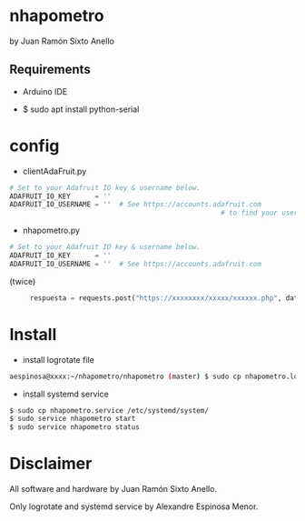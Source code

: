 # nhapometro

by Juan Ramón Sixto Anello

## Requirements

- Arduino IDE

- $ sudo apt install python-serial


# config

- clientAdaFruit.py

```python
# Set to your Adafruit IO key & username below.
ADAFRUIT_IO_KEY      = ''
ADAFRUIT_IO_USERNAME = ''  # See https://accounts.adafruit.com
                                                    # to find your username.
```

- nhapometro.py


```python
# Set to your Adafruit IO key & username below.
ADAFRUIT_IO_KEY      = ''
ADAFRUIT_IO_USERNAME = ''  # See https://accounts.adafruit.com
```

(twice)
```python
     respuesta = requests.post("https://xxxxxxxx/xxxxx/xxxxxx.php", data=payload)
```



# Install

- install logrotate file

```bash
aespinosa@xxxx:~/nhapometro/nhapometro (master) $ sudo cp nhapometro.log /etc/logrotate.d/ && sudo chown root: /etc/logrotate.d/nhapometro.log
```


- install systemd service

```bash
$ sudo cp nhapometro.service /etc/systemd/system/
$ sudo service nhapometro start
$ sudo service nhapometro status
```


# Disclaimer

All software and hardware by Juan Ramón Sixto Anello.

Only logrotate and systemd service by Alexandre Espinosa Menor.
